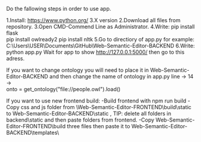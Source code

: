 Do the fallowing steps in order to use app.

1.Install:
  https://www.python.org/  3.X version
2.Download all files from repository.
3.Open CMD-Commend Line as Administrator.
  4.Write:
    pip install flask  
    pip install owlready2
    pip install nltk
  5.Go to directiory of app.py for example:
  C:\Users\USER\Documents\GitHub\Web-Semantic-Editor-BACKEND
  6.Write:
    python app.py
  Wait for app to show http://127.0.0.1:5000/ then go to this adress.


If you want to change ontology you will need to place it in Web-Semantic-Editor-BACKEND
and then change the name of ontology in app.py line -> 14 ->     
    onto = get_ontology("file://people.owl").load()

If you want to use new frontend build:
-Build frontend with npm run build
-Copy css and js folder from \Web-Semantic-Editor-FRONTEND\build\static\
  to Web-Semantic-Editor-BACKEND\static , TIP: delete all folders in backend\static and then paste folders from frontend.
-Copy Web-Semantic-Editor-FRONTEND\build three files then paste it to Web-Semantic-Editor-BACKEND\templates\
